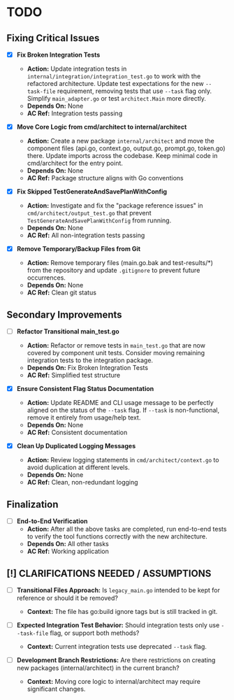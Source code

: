 # TODO

## Fixing Critical Issues

- [x] **Fix Broken Integration Tests**
  - **Action:** Update integration tests in `internal/integration/integration_test.go` to work with the refactored architecture. Update test expectations for the new `--task-file` requirement, removing tests that use `--task` flag only. Simplify `main_adapter.go` or test `architect.Main` more directly.
  - **Depends On:** None
  - **AC Ref:** Integration tests passing

- [x] **Move Core Logic from cmd/architect to internal/architect**
  - **Action:** Create a new package `internal/architect` and move the component files (api.go, context.go, output.go, prompt.go, token.go) there. Update imports across the codebase. Keep minimal code in cmd/architect for the entry point. 
  - **Depends On:** None
  - **AC Ref:** Package structure aligns with Go conventions

- [x] **Fix Skipped TestGenerateAndSavePlanWithConfig**
  - **Action:** Investigate and fix the "package reference issues" in `cmd/architect/output_test.go` that prevent `TestGenerateAndSavePlanWithConfig` from running.
  - **Depends On:** None
  - **AC Ref:** All non-integration tests passing

- [x] **Remove Temporary/Backup Files from Git**
  - **Action:** Remove temporary files (main.go.bak and test-results/*) from the repository and update `.gitignore` to prevent future occurrences.
  - **Depends On:** None
  - **AC Ref:** Clean git status

## Secondary Improvements

- [ ] **Refactor Transitional main_test.go**
  - **Action:** Refactor or remove tests in `main_test.go` that are now covered by component unit tests. Consider moving remaining integration tests to the integration package.
  - **Depends On:** Fix Broken Integration Tests 
  - **AC Ref:** Simplified test structure

- [x] **Ensure Consistent Flag Status Documentation**
  - **Action:** Update README and CLI usage message to be perfectly aligned on the status of the `--task` flag. If `--task` is non-functional, remove it entirely from usage/help text.
  - **Depends On:** None
  - **AC Ref:** Consistent documentation

- [x] **Clean Up Duplicated Logging Messages**
  - **Action:** Review logging statements in `cmd/architect/context.go` to avoid duplication at different levels.
  - **Depends On:** None 
  - **AC Ref:** Clean, non-redundant logging

## Finalization

- [ ] **End-to-End Verification**
  - **Action:** After all the above tasks are completed, run end-to-end tests to verify the tool functions correctly with the new architecture.
  - **Depends On:** All other tasks
  - **AC Ref:** Working application

## [!] CLARIFICATIONS NEEDED / ASSUMPTIONS

- [ ] **Transitional Files Approach:** Is `legacy_main.go` intended to be kept for reference or should it be removed?
  - **Context:** The file has go:build ignore tags but is still tracked in git.

- [ ] **Expected Integration Test Behavior:** Should integration tests only use `--task-file` flag, or support both methods?
  - **Context:** Current integration tests use deprecated `--task` flag.

- [ ] **Development Branch Restrictions:** Are there restrictions on creating new packages (internal/architect) in the current branch?
  - **Context:** Moving core logic to internal/architect may require significant changes.
